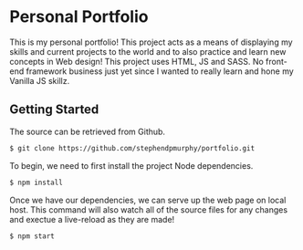 # Personal Portfolio
This is my personal portfolio! This project acts as a means of displaying my skills and current projects to the world and to also practice and learn new concepts in Web design! This project uses HTML, JS and SASS. No front-end framework business just yet since I wanted to really learn and hone my Vanilla JS skillz.

## Getting Started
The source can be retrieved from Github.
```bash
$ git clone https://github.com/stephendpmurphy/portfolio.git
```

To begin, we need to first install the project Node dependencies.
```bash
$ npm install
```

Once we have our dependencies, we can serve up the web page on local host. This command will also watch all of the source files for any changes and exectue a live-reload as they are made!
```bash
$ npm start
```